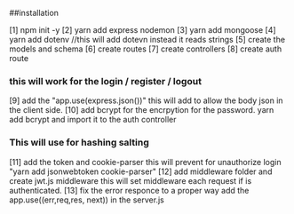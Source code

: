 ##installation

[1] npm init -y
[2] yarn add express nodemon
[3] yarn add mongoose
[4] yarn add dotenv //this will add dotevn instead it reads strings
[5] create the models and schema
[6] create routes
[7] create controllers
[8] create auth route
### this will work for the login / register / logout
[9] add the "app.use(express.json())" this will add to allow the body json in the client side.
[10] add bcrypt for the encrpytion for the password. yarn add bcrypt and import it to the auth controller
### This will use for hashing salting
[11] add the token and cookie-parser this will prevent for unauthorize login "yarn add jsonwebtoken cookie-parser"
[12] add middleware folder and create jwt.js middleware this will set middleware each request if is authenticated.
[13] fix the error responce to a proper way add the app.use((err,req,res, next)) in the server.js